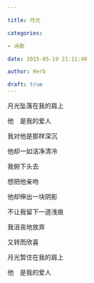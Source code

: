 ```yaml
---

title: 月光

categories:

- 诗歌

date: 2015-05-19 21:11:40

author: Herb

draft: true
---
```


月光坠落在我的肩上

他　是我的爱人

我对他是那样深沉

他却一如洁净清冷

我俯下头去

想把他亲吻

他却伸出一块阴影

不让我留下一道浅痕

我沮丧地放弃

又转而欣喜

月光暂住在我的肩上

他　是我的爱人